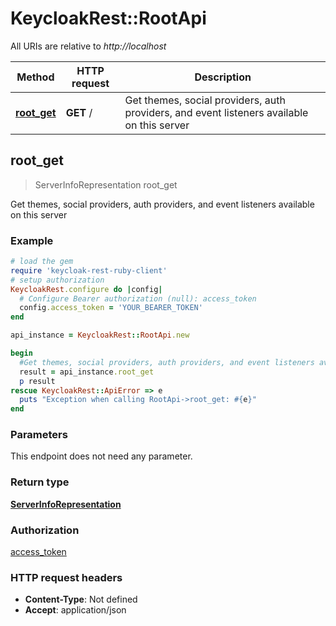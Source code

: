 # KeycloakRest::RootApi

All URIs are relative to *http://localhost*

Method | HTTP request | Description
------------- | ------------- | -------------
[**root_get**](RootApi.md#root_get) | **GET** / | Get themes, social providers, auth providers, and event listeners available on this server



## root_get

> ServerInfoRepresentation root_get

Get themes, social providers, auth providers, and event listeners available on this server

### Example

```ruby
# load the gem
require 'keycloak-rest-ruby-client'
# setup authorization
KeycloakRest.configure do |config|
  # Configure Bearer authorization (null): access_token
  config.access_token = 'YOUR_BEARER_TOKEN'
end

api_instance = KeycloakRest::RootApi.new

begin
  #Get themes, social providers, auth providers, and event listeners available on this server
  result = api_instance.root_get
  p result
rescue KeycloakRest::ApiError => e
  puts "Exception when calling RootApi->root_get: #{e}"
end
```

### Parameters

This endpoint does not need any parameter.

### Return type

[**ServerInfoRepresentation**](ServerInfoRepresentation.md)

### Authorization

[access_token](../README.md#access_token)

### HTTP request headers

- **Content-Type**: Not defined
- **Accept**: application/json

